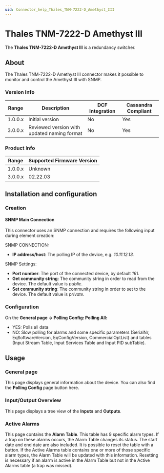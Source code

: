 ```yaml
---
uid: Connector_help_Thales_TNM-7222-D_Amethyst_III
---
```


# Thales TNM-7222-D Amethyst III

The **Thales TNM-7222-D Amethyst III** is a redundancy switcher.

## About

The Thales TNM-7222-D Amethyst III connector makes it possible to monitor and control the Amethyst III with SNMP.

### Version Info

| Range     | Description                                 | DCF Integration     | Cassandra Compliant     |
|------------------|---------------------------------------------|---------------------|-------------------------|
| 1.0.0.x          | Initial version                             | No                  | Yes                     |
| 3.0.0.x          | Reviewed version with updated naming format | No                  | Yes                     |

### Product Info

| Range | Supported Firmware Version |
|------------------|-----------------------------|
| 1.0.0.x          | Unknown                     |
| 3.0.0.x          | 02.22.03                    |

## Installation and configuration

### Creation

#### SNMP Main Connection

This connector uses an SNMP connection and requires the following input during element creation:

SNMP CONNECTION:

- **IP address/host**: The polling IP of the device, e.g. *10.11.12.13.*

SNMP Settings:

- **Port number**: The port of the connected device, by default *161.*
- **Get community string**: The community string in order to read from the device. The default value is *public*.
- **Set community string**: The community string in order to set to the device. The default value is *private.*

### Configuration

On the **General page -\> Polling Config: Polling All:**

- YES: Polls all data
- NO: Slow polling for alarms and some specific parameters (SerialNr, EqSoftwareVersion, EqConfigVersion, CommercialOptList) and tables (Input Stream Table, Input Services Table and Input PID subTable).

## Usage

### General page

This page displays general information about the device. You can also find the **Polling Config** page button here.

### Input/Output Overview

This page displays a tree view of the **Inputs** and **Outputs**.

### Active Alarms

This page contains the **Alarm Table**. This table has 9 specific alarm types. If a trap on these alarms occurs, the Alarm Table changes its status. The start date and end date are also included. It is possible to reset the table with a button. If the Active Alarms table contains one or more of those specific alarm types, the Alarm Table will be updated with this information. Resetting is necessary if an alarm is active in the Alarm Table but not in the Active Alarms table (a trap was missed).
